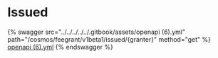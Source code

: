 # Issued

{% swagger src="../../../../../.gitbook/assets/openapi (6).yml" path="/cosmos/feegrant/v1beta1/issued/{granter}" method="get" %}
[openapi (6).yml](<../../../../../.gitbook/assets/openapi (6).yml>)
{% endswagger %}

